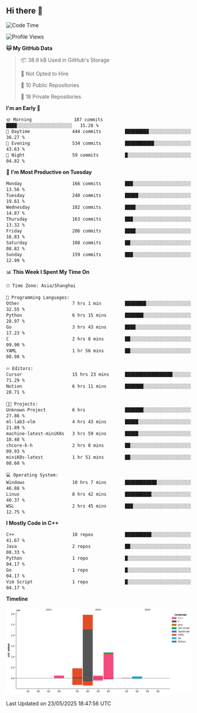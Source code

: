 ## Hi there 👋

<!--  ![Top Langs](https://github-readme-stats.vercel.app/api/top-langs/?username=ScottZhang812) -->

<!--START_SECTION:waka-->
![Code Time](http://img.shields.io/badge/Code%20Time-48%20hrs-blue)

![Profile Views](http://img.shields.io/badge/Profile%20Views-1-blue)

**🐱 My GitHub Data** 

> 📦 38.9 kB Used in GitHub's Storage 
 > 
> 🚫 Not Opted to Hire
 > 
> 📜 10 Public Repositories 
 > 
> 🔑 18 Private Repositories 
 > 
**I'm an Early 🐤** 

```text
🌞 Morning                187 commits         ████░░░░░░░░░░░░░░░░░░░░░   15.28 % 
🌆 Daytime                444 commits         █████████░░░░░░░░░░░░░░░░   36.27 % 
🌃 Evening                534 commits         ███████████░░░░░░░░░░░░░░   43.63 % 
🌙 Night                  59 commits          █░░░░░░░░░░░░░░░░░░░░░░░░   04.82 % 
```
📅 **I'm Most Productive on Tuesday** 

```text
Monday                   166 commits         ███░░░░░░░░░░░░░░░░░░░░░░   13.56 % 
Tuesday                  240 commits         █████░░░░░░░░░░░░░░░░░░░░   19.61 % 
Wednesday                182 commits         ████░░░░░░░░░░░░░░░░░░░░░   14.87 % 
Thursday                 163 commits         ███░░░░░░░░░░░░░░░░░░░░░░   13.32 % 
Friday                   206 commits         ████░░░░░░░░░░░░░░░░░░░░░   16.83 % 
Saturday                 108 commits         ██░░░░░░░░░░░░░░░░░░░░░░░   08.82 % 
Sunday                   159 commits         ███░░░░░░░░░░░░░░░░░░░░░░   12.99 % 
```


📊 **This Week I Spent My Time On** 

```text
🕑︎ Time Zone: Asia/Shanghai

💬 Programming Languages: 
Other                    7 hrs 1 min         ████████░░░░░░░░░░░░░░░░░   32.55 % 
Python                   6 hrs 15 mins       ███████░░░░░░░░░░░░░░░░░░   28.97 % 
Go                       3 hrs 43 mins       ████░░░░░░░░░░░░░░░░░░░░░   17.23 % 
C                        2 hrs 8 mins        ██░░░░░░░░░░░░░░░░░░░░░░░   09.90 % 
YAML                     1 hr 56 mins        ██░░░░░░░░░░░░░░░░░░░░░░░   08.98 % 

🔥 Editors: 
Cursor                   15 hrs 23 mins      ██████████████████░░░░░░░   71.29 % 
Notion                   6 hrs 11 mins       ███████░░░░░░░░░░░░░░░░░░   28.71 % 

🐱‍💻 Projects: 
Unknown Project          6 hrs               ███████░░░░░░░░░░░░░░░░░░   27.86 % 
ml-lab3-vlm              4 hrs 43 mins       █████░░░░░░░░░░░░░░░░░░░░   21.89 % 
machine-latest-miniK8s   3 hrs 59 mins       █████░░░░░░░░░░░░░░░░░░░░   18.48 % 
chcore-k-h               2 hrs 8 mins        ██░░░░░░░░░░░░░░░░░░░░░░░   09.93 % 
miniK8s-latest           1 hr 51 mins        ██░░░░░░░░░░░░░░░░░░░░░░░   08.60 % 

💻 Operating System: 
Windows                  10 hrs 7 mins       ████████████░░░░░░░░░░░░░   46.88 % 
Linux                    8 hrs 42 mins       ██████████░░░░░░░░░░░░░░░   40.37 % 
WSL                      2 hrs 45 mins       ███░░░░░░░░░░░░░░░░░░░░░░   12.75 % 
```

**I Mostly Code in C++** 

```text
C++                      10 repos            ██████████░░░░░░░░░░░░░░░   41.67 % 
Java                     2 repos             ██░░░░░░░░░░░░░░░░░░░░░░░   08.33 % 
Python                   1 repo              █░░░░░░░░░░░░░░░░░░░░░░░░   04.17 % 
Go                       1 repo              █░░░░░░░░░░░░░░░░░░░░░░░░   04.17 % 
Vim Script               1 repo              █░░░░░░░░░░░░░░░░░░░░░░░░   04.17 % 
```



**Timeline**

![Lines of Code chart](https://raw.githubusercontent.com/ScottZhang812/ScottZhang812/main/assets/bar_graph.png)


 Last Updated on 23/05/2025 18:47:56 UTC
<!--END_SECTION:waka-->


<!--
**ScottZhang812/ScottZhang812** is a ✨ _special_ ✨ repository because its `README.md` (this file) appears on your GitHub profile.

Here are some ideas to get you started:

- 🔭 I’m currently working on ...
- 🌱 I’m currently learning ...
- 👯 I’m looking to collaborate on ...
- 🤔 I’m looking for help with ...
- 💬 Ask me about ...
- 📫 How to reach me: ...
- 😄 Pronouns: ...
- ⚡ Fun fact: ...
-->
